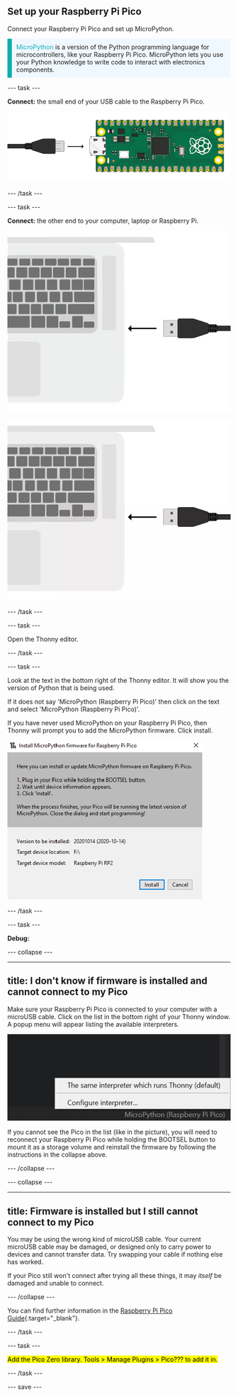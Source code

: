 ## Set up your Raspberry Pi Pico

<div style="display: flex; flex-wrap: wrap">
<div style="flex-basis: 200px; flex-grow: 1; margin-right: 15px;">
Connect your Raspberry Pi Pico and set up MicroPython.
</div>
</div>

<p style='border-left: solid; border-width:10px; border-color: #0faeb0; background-color: aliceblue; padding: 10px;'>
<span style="color: #0faeb0">MicroPython</span> is a version of the Python programming language for microcontrollers, like your Raspberry Pi Pico. MicroPython lets you use your Python knowledge to write code to interact with electronics components.</p>

--- task ---

**Connect:** the small end of your USB cable to the Raspberry Pi Pico.

![An image of a Raspberry Pi Pico connected to the small end of a USB cable.](images/pico-top-plug.png)

--- /task ---

--- task ---

**Connect:** the other end to your computer, laptop or Raspberry Pi.

![An image of a Raspberry Pi Pico connected to a laptop with a USB cable.](images/plug-in-pico.png)

![An image of a Raspberry Pi Pico connected to a laptop with a USB cable.](images/plug-in-pico.webp)

--- /task ---


--- task ---

Open the Thonny editor. 

--- /task ---

--- task ---

Look at the text in the bottom right of the Thonny editor. It will show you the version of Python that is being used.

If it does not say 'MicroPython (Raspberry Pi Pico)' then click on the text and select 'MicroPython (Raspberry Pi Pico)'.

If you have never used MicroPython on your Raspberry Pi Pico, then Thonny will prompt you to add the MicroPython firmware. Click install. 

![MicroPython installation window with the Install button highlighted.](images/thonny-install-micropython-pico.png)

--- /task ---

--- task ---

**Debug:** 

--- collapse ---

---
title: I don't know if firmware is installed and cannot connect to my Pico
---

Make sure your Raspberry Pi Pico is connected to your computer with a microUSB cable. Click on the list in the bottom right of your Thonny window. A popup menu will appear listing the available interpreters. 

![A popup menu showing an option saying configure interpreter](images/no-pico-interpreter.png) 

If you cannot see the Pico in the list (like in the picture), you will need to reconnect your Raspberry Pi Pico while holding the BOOTSEL button to mount it as a storage volume and reinstall the firmware by following the instructions in the collapse above.

--- /collapse ---

--- collapse ---

---
title: Firmware is installed but I still cannot connect to my Pico
---

You may be using the wrong kind of microUSB cable. Your current microUSB cable may be damaged, or designed only to carry power to devices and cannot transfer data. Try swapping your cable if nothing else has worked. 

If your Pico still won't connect after trying all these things, it may *itself* be damaged and unable to connect. 

--- /collapse ---

You can find further information in the [Raspberry Pi Pico Guide](https://projects.raspberrypi.org/en/projects/introduction-to-the-pico){:target="_blank"}.

--- /task ---

--- task ---

<mark>Add the Pico Zero library. Tools > Manage Plugins > Pico??? to add it in.</mark>

--- /task ---

--- save ---